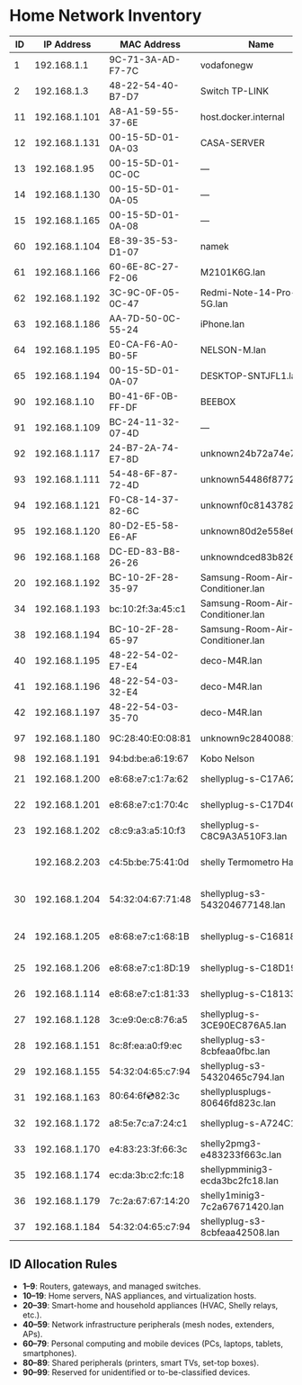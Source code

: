 # Home Network Inventory

| ID  | IP Address    | MAC Address       | Name                             | Connection | Device Type         | DHCP                 | Friendly Name                             |
| --- | ------------- | ----------------- | -------------------------------- | ---------- | ------------------- | -------------------- | ----------------------------------------- |
| 1   | 192.168.1.1   | 9C-71-3A-AD-F7-7C | vodafonegw                       | LAN        | Router              | Static               | Primary Gateway                           |
| 2   | 192.168.1.3   | 48-22-54-40-B7-D7 | Switch TP-LINK                   | LAN        | Router/Access Point | Static               | Core Switch                               |
| 11  | 192.168.1.101 | A8-A1-59-55-37-6E | host.docker.internal             | LAN        | Home Server         | Unknown              | Office Desktop                            |
| 12  | 192.168.1.131 | 00-15-5D-01-0A-03 | CASA-SERVER                      | LAN        | Home Server         | Unknown              | Casa Server                               |
| 13  | 192.168.1.95  | 00-15-5D-01-0C-0C | —                                | Unknown    | Home Server         | Unknown              | Server Node 95                            |
| 14  | 192.168.1.130 | 00-15-5D-01-0A-05 | —                                | Unknown    | Home Server         | Unknown              | Server Node 130                           |
| 15  | 192.168.1.165 | 00-15-5D-01-0A-08 | —                                | Unknown    | Home Server         | Unknown              | Server Node 165                           |
| 60  | 192.168.1.104 | E8-39-35-53-D1-07 | namek                            | Unknown    | PC                  | Unknown              | Workstation Namek                         |
| 61  | 192.168.1.166 | 60-6E-8C-27-F2-06 | M2101K6G.lan                     | WiFi       | Smartphone          | DHCP                 | Xiaomi Phone                              |
| 62  | 192.168.1.192 | 3C-9C-0F-05-0C-47 | Redmi-Note-14-Pro-5G.lan         | WiFi       | Smartphone          | DHCP                 | Redmi Note 14 Pro                         |
| 63  | 192.168.1.186 | AA-7D-50-0C-55-24 | iPhone.lan                       | WiFi       | Smartphone          | DHCP                 | iPhone                                    |
| 64  | 192.168.1.195 | E0-CA-F6-A0-B0-5F | NELSON-M.lan                     | Unknown    | PC                  | Unknown              | Nelson PC                                 |
| 65  | 192.168.1.194 | 00-15-5D-01-0A-07 | DESKTOP-SNTJFL1.lan              | Unknown    | PC                  | Unknown              | Desktop SNTJFL1                           |
| 90  | 192.168.1.10  | B0-41-6F-0B-FF-DF | BEEBOX                           | Unknown    | Unknown             | Unknown              | BeeBox                                    |
| 91  | 192.168.1.109 | BC-24-11-32-07-4D | —                                | Unknown    | Unknown             | Unknown              | Unknown BC241132074D                      |
| 92  | 192.168.1.117 | 24-B7-2A-74-E7-8D | unknown24b72a74e7bd.lan          | Unknown    | Unknown             | Unknown              | Philips Sala tv                           |
| 93  | 192.168.1.111 | 54-48-6F-87-72-4D | unknown54486f87724d.lan          | Unknown    | Unknown             | Unknown              | Xiaomi Air Purifier 3c                    |
| 94  | 192.168.1.121 | F0-C8-14-37-82-6C | unknownf0c81437826c.lan          | Unknown    | Unknown             | Unknown              | Xiaomi Vaccum mop 2s                      |
| 95  | 192.168.1.120 | 80-D2-E5-58-E6-AF | unknown80d2e558e6af.lan          | Unknown    | Unknown             | Unknown              | Nintendo Switch                           |
| 96  | 192.168.1.168 | DC-ED-83-B8-26-26 | unknowndced83b82626.lan          | Unknown    | Unknown             | Unknown              | Xiaomi Smart Food Feeder                  |
| 20  | 192.168.1.192 | BC-10-2F-28-35-97 | Samsung-Room-Air-Conditioner.lan | WiFi       | Home Appliance      | Static               | AC Living Room                            |
| 34  | 192.168.1.193 | bc:10:2f:3a:45:c1 | Samsung-Room-Air-Conditioner.lan | WiFi       | Home Appliance      | Static               | AC Bedroom                                |
| 38  | 192.168.1.194 | BC-10-2F-28-65-97 | Samsung-Room-Air-Conditioner.lan | WiFi       | Home Appliance      | Static               | AC Office                                 |
| 40  | 192.168.1.195 | 48-22-54-02-E7-E4 | deco-M4R.lan                     | WiFi       | Mesh Access Point   | DHCP                 | Deco Node 1                               |
| 41  | 192.168.1.196 | 48-22-54-03-32-E4 | deco-M4R.lan                     | WiFi       | Mesh Access Point   | DHCP                 | Deco Node 2                               |
| 42  | 192.168.1.197 | 48-22-54-03-35-70 | deco-M4R.lan                     | WiFi       | Mesh Access Point   | DHCP                 | Deco Node 3                               |
| 97  | 192.168.1.180 | 9C:28:40:E0:08:81 | unknown9c28400881.lan            | WiFi       | Home Appliance      | Static               | Mounsieur Cuisine Connect                 |
| 98  | 192.168.1.191 | 94:bd:be:a6:19:67 | Kobo Nelson                      | WiFi       | PC / Kobo           | Static               | Kobo Nelson                               |
| 21  | 192.168.1.200 | e8:68:e7:c1:7a:62 | shellyplug-s-C17A62.lan          | WiFi       | Home Appliance      | Static               | Shelly Plug C17A62                        |
| 22  | 192.168.1.201 | e8:68:e7:c1:70:4c | shellyplug-s-C17D4C.lan          | WiFi       | Home Appliance      | Static               | Shelly Plug C17D4C                        |
| 23  | 192.168.1.202 | c8:c9:a3:a5:10:f3 | shellyplug-s-C8C9A3A510F3.lan    | WiFi       | Home Appliance      | DHCP                 | Shelly Plug A510F3                        |
|     | 192.168.2.203 | c4:5b:be:75:41:0d | shelly Termometro Hall           | Wifi       | Home Appliance      | Static (device only) | Shelly H&T Hall                           |
| 30  | 192.168.1.204 | 54:32:04:67:71:48 | shellyplug-s3-543204677148.lan   | WiFi       | Home Appliance      | Static (device only) | Shelly Plug Desumidificador Casa de Banho |
| 24  | 192.168.1.205 | e8:68:e7:c1:68:1B | shellyplug-s-C16818.lan          | WiFi       | Home Appliance      | Static (device only) | Shelly Plug Sala TV colunas               |
| 25  | 192.168.1.206 | e8:68:e7:c1:8D:19 | shellyplug-s-C18D19.lan          | WiFi       | Home Appliance      | DHCP                 | Shelly Plug Sala TV TV                    |
| 26  | 192.168.1.114 | e8:68:e7:c1:81:33 | shellyplug-s-C18133.lan          | WiFi       | Home Appliance      | DHCP                 | Shelly Plug C18133                        |
| 27  | 192.168.1.128 | 3c:e9:0e:c8:76:a5 | shellyplug-s-3CE90EC876A5.lan    | WiFi       | Home Appliance      | DHCP                 | Shelly Plug 3CE90E                        |
| 28  | 192.168.1.151 | 8c:8f:ea:a0:f9:ec | shellyplug-s3-8cbfeaa0fbc.lan    | WiFi       | Home Appliance      | DHCP                 | Shelly Plug F9EC                          |
| 29  | 192.168.1.155 | 54:32:04:65:c7:94 | shellyplug-s3-54320465c794.lan   | WiFi       | Home Appliance      | DHCP                 | Shelly Plug C794                          |
| 31  | 192.168.1.163 | 80:64:6f:cd:82:3c | shellyplusplugs-80646fd823c.lan  | WiFi       | Home Appliance      | DHCP                 | Shelly Plus Plug 823C                     |
| 32  | 192.168.1.172 | a8:5e:7c:a7:24:c1 | shellyplug-s-A724C1.lan          | WiFi       | Home Appliance      | DHCP                 | Shelly Plug A724C1                        |
| 33  | 192.168.1.170 | e4:83:23:3f:66:3c | shelly2pmg3-e483233f663c.lan     | WiFi       | Home Appliance      | DHCP                 | Shelly 2PM G3                             |
| 35  | 192.168.1.174 | ec:da:3b:c2:fc:18 | shellypmminig3-ecda3bc2fc18.lan  | WiFi       | Home Appliance      | DHCP                 | Shelly PM Mini G3                         |
| 36  | 192.168.1.179 | 7c:2a:67:67:14:20 | shelly1minig3-7c2a67671420.lan   | WiFi       | Home Appliance      | DHCP                 | Shelly 1 Mini G3                          |
| 37  | 192.168.1.184 | 54:32:04:65:c7:94 | shellyplug-s3-8cbfeaa42508.lan   | WiFi       | Home Appliance      | DHCP                 | Shelly Plug 42508                         |

## ID Allocation Rules

- **1–9**: Routers, gateways, and managed switches.
- **10–19**: Home servers, NAS appliances, and virtualization hosts.
- **20–39**: Smart-home and household appliances (HVAC, Shelly relays, etc.).
- **40–59**: Network infrastructure peripherals (mesh nodes, extenders, APs).
- **60–79**: Personal computing and mobile devices (PCs, laptops, tablets, smartphones).
- **80–89**: Shared peripherals (printers, smart TVs, set-top boxes).
- **90–99**: Reserved for unidentified or to-be-classified devices.
